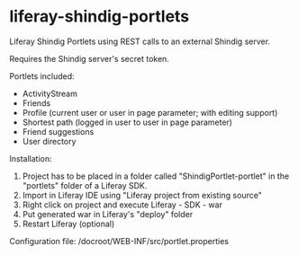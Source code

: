 # liferay-shindig-portlets
Liferay Shindig Portlets using REST calls to an external Shindig server.

Requires the Shindig server's secret token.

Portlets included:
* ActivityStream
* Friends
* Profile (current user or user in page parameter; with editing support)
* Shortest path (logged in user to user in page parameter)
* Friend suggestions
* User directory

Installation:

1. Project has to be placed in a folder called "ShindigPortlet-portlet" in the "portlets" folder of a Liferay SDK.
2. Import in Liferay IDE using "Liferay project from existing source"
3. Right click on project and execute Liferay - SDK - war
4. Put generated war in Liferay's "deploy" folder
5. Restart Liferay (optional)

Configuration file: /docroot/WEB-INF/src/portlet.properties